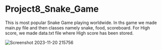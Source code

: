 # Project8_Snake_Game
This is most popular Snake Game playing worldwide.
In ths game we made main.py file and then classes namely snake, food, scoreboard.
For High score, we made data.txt file where High score has been stored.

![Screenshot 2023-11-20 215756](https://github.com/Akshay-Chaudhari/Project9_Snake_Game/assets/140952061/0d99289f-e4bf-409d-9331-4d8ce3063345)
